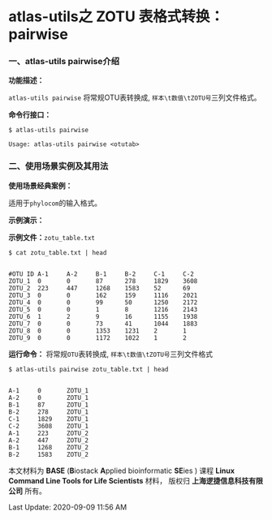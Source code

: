 # atlas-utils之 ZOTU 表格式转换：pairwise

### 一、atlas-utils pairwise介绍

**功能描述：**

`atlas-utils pairwise` 将常规OTU表转换成, `样本\t数值\tZOTU号`三列文件格式。

**命令行接口：**

    $ atlas-utils pairwise
    
    Usage: atlas-utils pairwise <otutab>


### 二、使用场景实例及其用法

**使用场景经典案例：**

适用于`phylocom`的输入格式。

**示例演示：**

**示例文件：**`zotu_table.txt`


    $ cat zotu_table.txt | head


    #OTU ID A-1     A-2     B-1     B-2     C-1     C-2
    ZOTU_1  0       0       87      278     1829    3608
    ZOTU_2  223     447     1268    1583    52      69
    ZOTU_3  0       0       162     159     1116    2021
    ZOTU_4  0       0       99      50      1250    2172
    ZOTU_5  0       0       1       8       1216    2143
    ZOTU_6  1       2       9       16      1155    1938
    ZOTU_7  0       0       73      41      1044    1883
    ZOTU_8  0       0       1353    1231    2       1
    ZOTU_9  0       0       1172    1022    1       2


**运行命令：** 将常规`OTU`表转换成, `样本\t数值\tZOTU号`三列文件格式


    $ atlas-utils pairwise zotu_table.txt | head


    A-1     0       ZOTU_1
    A-2     0       ZOTU_1
    B-1     87      ZOTU_1
    B-2     278     ZOTU_1
    C-1     1829    ZOTU_1
    C-2     3608    ZOTU_1
    A-1     223     ZOTU_2
    A-2     447     ZOTU_2
    B-1     1268    ZOTU_2
    B-2     1583    ZOTU_2

本文材料为 **BASE** (**B**iostack **A**pplied bioinformatic **SE**ies ) 课程 **Linux Command Line Tools for Life Scientists** 材料， 版权归 **上海逻捷信息科技有限公司** 所有。

Last Update: 2020-09-09 11:56 AM